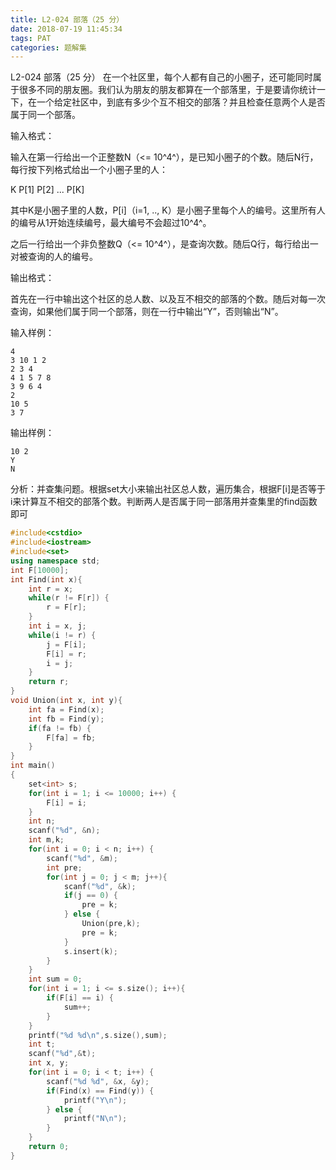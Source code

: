 ```yaml
---
title: L2-024 部落（25 分）
date: 2018-07-19 11:45:34
tags: PAT
categories: 题解集
---
```


L2-024 部落（25 分）
在一个社区里，每个人都有自己的小圈子，还可能同时属于很多不同的朋友圈。我们认为朋友的朋友都算在一个部落里，于是要请你统计一下，在一个给定社区中，到底有多少个互不相交的部落？并且检查任意两个人是否属于同一个部落。

输入格式：

输入在第一行给出一个正整数N（<= 10^4^），是已知小圈子的个数。随后N行，每行按下列格式给出一个小圈子里的人：

K P[1] P[2] ... P[K]

其中K是小圈子里的人数，P[i]（i=1, .., K）是小圈子里每个人的编号。这里所有人的编号从1开始连续编号，最大编号不会超过10^4^。

之后一行给出一个非负整数Q（<= 10^4^），是查询次数。随后Q行，每行给出一对被查询的人的编号。

输出格式：

首先在一行中输出这个社区的总人数、以及互不相交的部落的个数。随后对每一次查询，如果他们属于同一个部落，则在一行中输出“Y”，否则输出“N”。

输入样例：
```
4
3 10 1 2
2 3 4
4 1 5 7 8
3 9 6 4
2
10 5
3 7
```
输出样例：
```
10 2
Y
N
```
分析：并查集问题。根据set大小来输出社区总人数，遍历集合，根据F[i]是否等于i来计算互不相交的部落个数。判断两人是否属于同一部落用并查集里的find函数即可
```cpp
#include<cstdio>
#include<iostream>
#include<set>
using namespace std;
int F[10000];
int Find(int x){
    int r = x;
    while(r != F[r]) {
        r = F[r];
    }
    int i = x, j;
    while(i != r) {
        j = F[i];
        F[i] = r;
        i = j;
    }
    return r;
}
void Union(int x, int y){
    int fa = Find(x);
    int fb = Find(y);
    if(fa != fb) {
        F[fa] = fb;
    }
}
int main()
{
    set<int> s;
    for(int i = 1; i <= 10000; i++) {
        F[i] = i;
    }
    int n;
    scanf("%d", &n);
    int m,k;
    for(int i = 0; i < n; i++) {
        scanf("%d", &m);
        int pre;
        for(int j = 0; j < m; j++){
            scanf("%d", &k);
            if(j == 0) {
                pre = k;
            } else {
                Union(pre,k);
                pre = k;
            }
            s.insert(k);
        }
    }
    int sum = 0;
    for(int i = 1; i <= s.size(); i++){
        if(F[i] == i) {
            sum++;
        }
    }
    printf("%d %d\n",s.size(),sum);
    int t;
    scanf("%d",&t);
    int x, y;
    for(int i = 0; i < t; i++) {
        scanf("%d %d", &x, &y);
        if(Find(x) == Find(y)) {
            printf("Y\n");
        } else {
            printf("N\n");
        }
    }
    return 0;
}

```